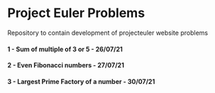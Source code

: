 # Project Euler Problems
Repository to contain development of projecteuler website problems

#### 1 - Sum of multiple of 3 or 5 - 26/07/21

#### 2 - Even Fibonacci numbers - 27/07/21

#### 3 - Largest Prime Factory of a number - 30/07/21